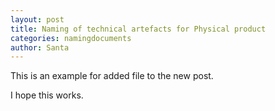 ```yaml
---
layout: post
title: Naming of technical artefacts for Physical product
categories: namingdocuments
author: Santa
---
```


This is an example for added file to the new post. 

I hope this works.
